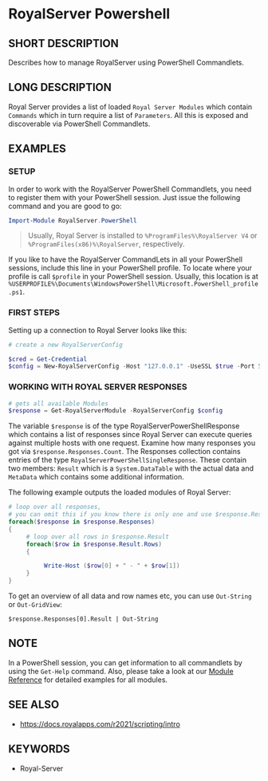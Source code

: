 # RoyalServer Powershell

## SHORT DESCRIPTION

Describes how to manage RoyalServer using PowerShell Commandlets.

## LONG DESCRIPTION

Royal Server provides a list of loaded `Royal Server Modules` which contain `Commands` which in turn require a list of `Parameters`. All this is exposed and discoverable via PowerShell Commandlets.

## EXAMPLES

### SETUP

In order to work with the RoyalServer PowerShell Commandlets, you need to register them with your PowerShell session. Just issue the following command and you are good to go:

```powershell
Import-Module RoyalServer.PowerShell
```

> Usually, Royal Server is installed to `%ProgramFiles%\RoyalServer V4` or `%ProgramFiles(x86)%\RoyalServer`, respectively.

If you like to have the RoyalServer CommandLets in all your PowerShell sessions, include this line in your PowerShell profile. To locate where your profile is call `$profile` in your PowerShell session.
Usually, this location is at `%USERPROFILE%\Documents\WindowsPowerShell\Microsoft.PowerShell_profile.ps1`.

### FIRST STEPS

Setting up a connection to Royal Server looks like this:

```powershell
# create a new RoyalServerConfig

$cred = Get-Credential
$config = New-RoyalServerConfig -Host "127.0.0.1" -UseSSL $true -Port 54899 -Credential $cred
```

### WORKING WITH ROYAL SERVER RESPONSES

```powershell
# gets all available Modules
$response = Get-RoyalServerModule -RoyalServerConfig $config
```

The variable `$response` is of the type RoyalServerPowerShellResponse which contains a list of responses since Royal Server can execute queries against multiple hosts with one request. Examine how many responses you got via `$response.Responses.Count`. The Responses collection contains entries of the type `RoyalServerPowerShellSingleResponse`. These contain two members: `Result` which is a `System.DataTable` with the actual data and `MetaData` which contains some additional information.

The following example outputs the loaded modules of Royal Server:

```powershell
# loop over all responses,
# you can omit this if you know there is only one and use $response.Responses[0]
foreach($response in $response.Responses)
{
     # loop over all rows in $response.Result
     foreach($row in $response.Result.Rows)
     {

          Write-Host ($row[0] + " - " + $row[1])
     }
}
```

To get an overview of all data and row names etc, you can use `Out-String` or `Out-GridView`:

```
$response.Responses[0].Result | Out-String
```

## NOTE

In a PowerShell session, you can get information to all commandlets by using the `Get-Help` command.
Also, please take a look at our [Module Reference](xref:royalserver_scripting_module-reference) for detailed examples for all modules.

## SEE ALSO

- https://docs.royalapps.com/r2021/scripting/intro

## KEYWORDS

- Royal-Server
